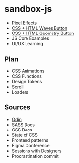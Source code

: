 # sandbox-js

- [Pixel Effects](https://www.youtube.com/watch?v=UoTxOVEecbI)
- [CSS + HTML Waves Button](https://www.youtube.com/watch?v=w00Z5y8jEjk&list=PLM6XATa8CAG6IJvQBkrTTNZmpIcyS2Avk)
- [CSS + HTML Geometry Button](https://www.youtube.com/watch?v=0IygEAp01J4&list=PLM6XATa8CAG6IJvQBkrTTNZmpIcyS2Avk&index=5)
- JS Core Examples
- UI/UX Learning

## Plan

- CSS Animations
- CSS Functions
- Design Tokens
- Scroll
- Loaders

## Sources

- [Odin](https://www.theodinproject.com/paths/full-stack-javascript/courses/advanced-html-and-css)
- SASS Docs
- CSS Docs
- State of CSS
- Frontend patterns
- Figma Conference
- Sessions with Designers
- Procrastination commit



